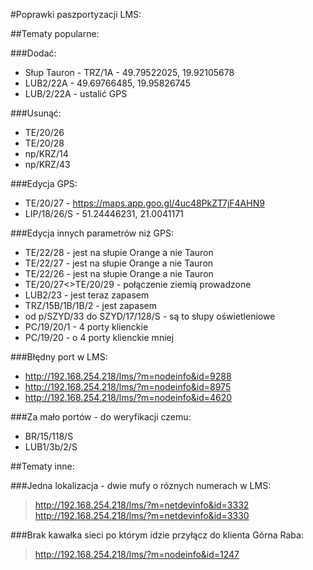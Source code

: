 #Poprawki paszportyzacji LMS:

##Tematy popularne:

###Dodać:
- Słup Tauron - TRZ/1A - 49.79522025, 19.92105678
- LUB2/22A - 49.69766485, 19.95826745
- LUB/2/22A - ustalić GPS

###Usunąć:
- TE/20/26
- TE/20/28
- np/KRZ/14
- np/KRZ/43

###Edycja GPS:
- TE/20/27 - https://maps.app.goo.gl/4uc48PkZT7jF4AHN9 
- LIP/18/26/S - 51.24446231, 21.0041171

###Edycja innych parametrów niż GPS:
- TE/22/28 - jest na słupie Orange a nie Tauron 
- TE/22/27 - jest na słupie Orange a nie Tauron 
- TE/22/26 - jest na słupie Orange a nie Tauron 
- TE/20/27<>TE/20/29 - połączenie ziemią prowadzone
- LUB2/23 - jest teraz zapasem
- TRZ/15B/1B/1B/2 - jest zapasem
- od p/SZYD/33 do SZYD/17/128/S - są to słupy oświetleniowe
- PC/19/20/1 - 4 porty klienckie
- PC/19/20 - o 4 porty klienckie mniej 

###Błędny port w LMS:
- http://192.168.254.218/lms/?m=nodeinfo&id=9288
- http://192.168.254.218/lms/?m=nodeinfo&id=8975
- http://192.168.254.218/lms/?m=nodeinfo&id=4620

###Za mało portów - do weryfikacji czemu:
- BR/15/118/S
- LUB1/3b/2/S 

##Tematy inne:

###Jedna lokalizacja - dwie mufy o róznych numerach w LMS:
>http://192.168.254.218/lms/?m=netdevinfo&id=3332
>http://192.168.254.218/lms/?m=netdevinfo&id=3330

###Brak kawałka sieci po którym idzie przyłącz do klienta Górna Raba:
>http://192.168.254.218/lms/?m=nodeinfo&id=1247
